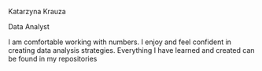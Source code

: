 Katarzyna Krauza

Data Analyst

I am comfortable working with numbers. I enjoy and feel confident in creating data analysis strategies. Everything I have learned and created can be found in my repositories
